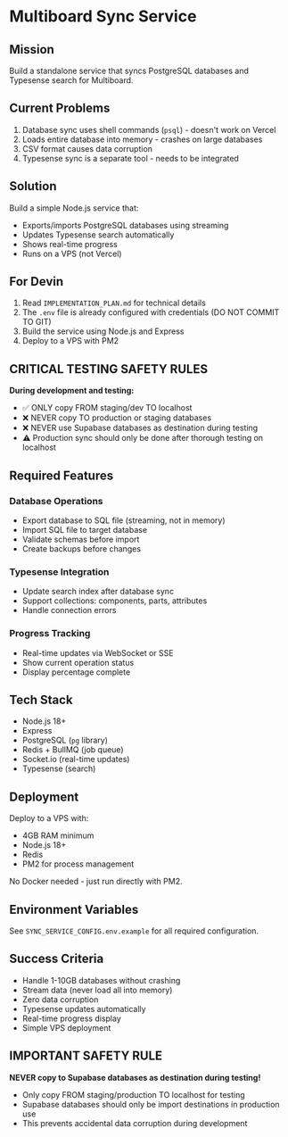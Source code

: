 # Multiboard Sync Service

## Mission

Build a standalone service that syncs PostgreSQL databases and Typesense search for Multiboard.

## Current Problems

1. Database sync uses shell commands (`psql`) - doesn't work on Vercel
2. Loads entire database into memory - crashes on large databases
3. CSV format causes data corruption
4. Typesense sync is a separate tool - needs to be integrated

## Solution

Build a simple Node.js service that:
- Exports/imports PostgreSQL databases using streaming
- Updates Typesense search automatically
- Shows real-time progress
- Runs on a VPS (not Vercel)

## For Devin

1. Read `IMPLEMENTATION_PLAN.md` for technical details
2. The `.env` file is already configured with credentials (DO NOT COMMIT TO GIT)
3. Build the service using Node.js and Express
4. Deploy to a VPS with PM2

## CRITICAL TESTING SAFETY RULES

**During development and testing:**
- ✅ ONLY copy FROM staging/dev TO localhost
- ❌ NEVER copy TO production or staging databases  
- ❌ NEVER use Supabase databases as destination during testing
- ⚠️ Production sync should only be done after thorough testing on localhost

## Required Features

### Database Operations
- Export database to SQL file (streaming, not in memory)
- Import SQL file to target database
- Validate schemas before import
- Create backups before changes

### Typesense Integration
- Update search index after database sync
- Support collections: components, parts, attributes
- Handle connection errors

### Progress Tracking
- Real-time updates via WebSocket or SSE
- Show current operation status
- Display percentage complete

## Tech Stack

- Node.js 18+
- Express
- PostgreSQL (`pg` library)
- Redis + BullMQ (job queue)
- Socket.io (real-time updates)
- Typesense (search)

## Deployment

Deploy to a VPS with:
- 4GB RAM minimum
- Node.js 18+
- Redis
- PM2 for process management

No Docker needed - just run directly with PM2.

## Environment Variables

See `SYNC_SERVICE_CONFIG.env.example` for all required configuration.

## Success Criteria

- Handle 1-10GB databases without crashing
- Stream data (never load all into memory)
- Zero data corruption
- Typesense updates automatically
- Real-time progress display
- Simple VPS deployment

## IMPORTANT SAFETY RULE

**NEVER copy to Supabase databases as destination during testing!**
- Only copy FROM staging/production TO localhost for testing
- Supabase databases should only be import destinations in production use
- This prevents accidental data corruption during development
